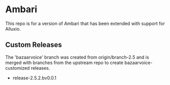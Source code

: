 Ambari
===

This repo is for a version of Ambari that has been extended with support for Alluxio.

Custom Releases
---
The 'bazaarvoice' branch was created from origin/branch-2.5 and is merged with branches from the upstream repo to create bazaarvoice-customized releases.

- release-2.5.2.bv0.0.1